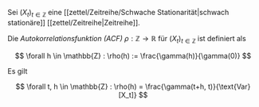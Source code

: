 Sei $(X_t)_{t \in \mathbb{Z}}$ eine [[zettel/Zeitreihe/Schwache Stationarität|schwach stationäre]] [[zettel/Zeitreihe|Zeitreihe]].

Die *Autokorrelationsfunktion (ACF)* $\rho : \mathbb{Z} \to \mathbb{R}$ für $(X_t)_{t \in \mathbb{Z}}$ ist definiert als

$$
	\forall h \in \mathbb{Z} : \rho(h) := \frac{\gamma(h)}{\gamma(0)}
$$

Es gilt

$$
	\forall t, h \in \mathbb{Z} : \rho(h) = \frac{\gamma(t+h, t)}{\text{Var}[X_t]}
$$